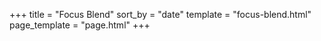 +++
title = "Focus Blend"
sort_by = "date"
template = "focus-blend.html"
page_template = "page.html"
+++


